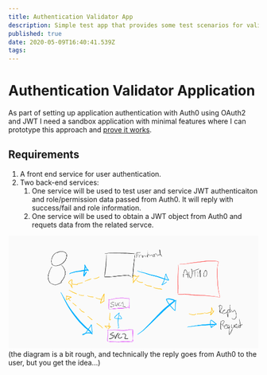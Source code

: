```yaml
---
title: Authentication Validator App
description: Simple test app that provides some test scenarios for validating OAuth2 authentication for users and services.
published: true
date: 2020-05-09T16:40:41.539Z
tags: 
---
```


# Authentication Validator Application
As part of setting up application authentication with Auth0 using OAuth2 and JWT I need a sandbox application with minimal features where I can prototype this approach and [prove it works](Lessons).

## Requirements
1. A front end service for user authentication. 
2. Two back-end services:
	1. One service will be used to test user and service JWT authenticaiton and role/permission data passed from Auth0. It will reply with success/fail and role information.
	2. One service will be used to obtain a JWT object from Auth0 and requets data from the related servce.

![ink_(3).png](/ink_(3).png)
(the diagram is a bit rough, and technically the reply goes from Auth0 to the user, but you get the idea...)
